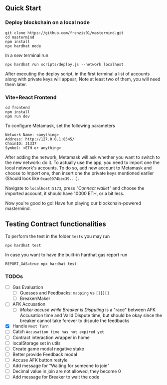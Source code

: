 ## Quick Start

### Deploy blockchain on a local node
```
git clone https://github.com/frenzis01/mastermind.git
cd mastermind
npm install
npx hardhat node
```
In a *new* terminal run
```
npx hardhat run scripts/deploy.js --network localhost
```

After executing the deploy script, in the first terminal a list of accounts along with private keys will appear;
Note at least two of them, you will need them later.

### Vite+React Frontend
```
cd frontend
npm install
npm run dev
```

To configure Metamask, set the following parameters
```
Network Name: <anything>
Address: http://127.0.0.1:8545/
ChainID: 31337
Symbol: <ETH or anything>
```

After adding the network, Metamask will ask whether you want to switch to the new network: do it.
To actually use the app, you need to import one the local network's accounts.
To do so, add new account to Metamask and choose to *import* one, then insert one the private keys mentioned earlier (Should look like `0xac0974bec39...`).

Navigate to `localhost:5173`, press *"Connect wallet"* and choose the imported account, it should have 10000 ETH, or a bit less.

Now you're good to go! Have fun playing our blockchain-powered mastermind.

## Testing Contract functionalities

To perform the test in the folder `tests` you may run
```
npx hardhat test
```
In case you want to have the built-in hardhat gas report run
```
REPORT_GAS=true npx hardhat test
```

### TODOs
   - [ ] Gas Evaluation
      - [ ] Guesses and Feedbacks: ```mapping``` vs ```[][][]```
      - [ ] Breaker/Maker
   - [ ] AFK Accusation
      - [ ] *Maker accuse while Breaker is Disputing* is a "race" between AFK Accusation time and Valid Dispute time, but should be okay since the breaker cannot take forever to dispute the feedbacks
   - [x] Handle `Next Turn`
   - [ ] Catch `Accusation time has not expired yet`
   - [ ] Contract interaction wrapper in home
   - [ ] localStorage set in utils
   - [ ] Create game modal negative stake
   - [ ] Better provide Feedback modal
   - [ ] Accuse AFK button restyle
   - [ ] Add message for "Waiting for someone to join"
   - [ ] Decimal value in join are not allowed, they become 0
   - [ ] Add message for Breaker to wait the code